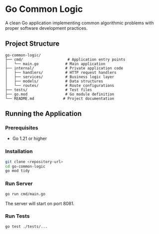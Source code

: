 # Go Common Logic

A clean Go application implementing common algorithmic problems with proper software development practices.

## Project Structure

```
go-common-logic/
├── cmd/                    # Application entry points
│   └── main.go            # Main application
├── internal/              # Private application code
│   ├── handlers/          # HTTP request handlers
│   ├── services/          # Business logic layer
│   ├── models/            # Data structures
│   └── routes/            # Route configurations
├── tests/                 # Test files
├── go.mod                 # Go module definition
└── README.md             # Project documentation
```

## Running the Application

### Prerequisites
- Go 1.21 or higher

### Installation
```bash
git clone <repository-url>
cd go-common-logic
go mod tidy
```

### Run Server
```bash
go run cmd/main.go
```

The server will start on port 8081.

### Run Tests
```bash
go test ./tests/...
```

